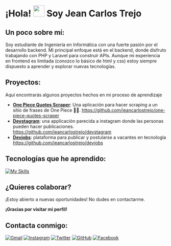 
# ¡Hola! <img src="https://media.giphy.com/media/hvRJCLFzcasrR4ia7z/giphy.gif" width="35">  Soy Jean Carlos Trejo

## **Un poco sobre mí:**

Soy estudiante de Ingeniería en Informática con una fuerte pasión por el desarrollo backend. Mi principal enfoque está en el backend, donde disfruto trabajando con PHP y Laravel para construir APIs. Aunque mi experiencia en frontend es limitada (conozco lo básico de html y css) estoy siempre dispuesto a aprender y explorar nuevas tecnologías.

## **Proyectos:**
Aquí encontrarás algunos proyectos hechos en mi proceso de aprendizaje

* **[One Piece Quotes Scraper](https://github.com/jeancarlostrejo/one-piece-quotes-scraper)**: Una aplicación para hacer scraping a un sitio de frases de One Piece 🏴‍☠️.
https://github.com/jeancarlostrejo/one-piece-quotes-scraper
* **[Devstagram](https://github.com/jeancarlostrejo/devstagram)**: una applicación parecida a instagram donde las personas pueden hacer publicaciones.
 https://github.com/jeancarlostrejo/devstagram
* **[Devjobs](https://github.com/jeancarlostrejo/devjobs)**: plataforma para publicar y postularse a vacantes en tecnología https://github.com/jeancarlostrejo/devjobs

## **Tecnologías que he aprendido:**

[![My Skills](https://skillicons.dev/icons?i=js,html,css,mysql,php,laravel,bootstrap,nodejs,git)](https://skillicons.dev)

## **¿Quieres colaborar?**

¡Estoy abierto a nuevas oportunidades! No dudes en contactarme.

**¡Gracias por visitar mi perfil!**

## **Contacta conmigo:**


[![Gmail](https://img.shields.io/badge/Gmail-red?style=for-the-badge&logo=gmail&logoColor=white)](mailto:jeancarlostrejo19@gmail.com)
[![Instagram](https://img.shields.io/badge/Instagram-%23E4405F?style=for-the-badge&logo=instagram&logoColor=white)](https://www.instagram.com/iferre_11)
[![Twitter](https://img.shields.io/badge/Twitter-%231DA1F2?style=for-the-badge&logo=twitter&logoColor=white)](https://x.com/iFerre_11)
[![GitHub](https://img.shields.io/badge/GitHub-100000?style=for-the-badge&logo=github)](https://github.com/jeancarlostrejo)
[![Facebook](https://img.shields.io/badge/Facebook-%231877F2?style=for-the-badge&logo=facebook&logoColor=white)](https://www.facebook.com/iferre11)
